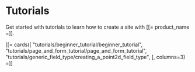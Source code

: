 # Tutorials

Get started with tutorials to learn how to create a site with [[= product_name =]].

[[= cards([
    "tutorials/beginner_tutorial/beginner_tutorial",
    "tutorials/page_and_form_tutorial/page_and_form_tutorial",
    "tutorials/generic_field_type/creating_a_point2d_field_type",
], columns=3) =]]
